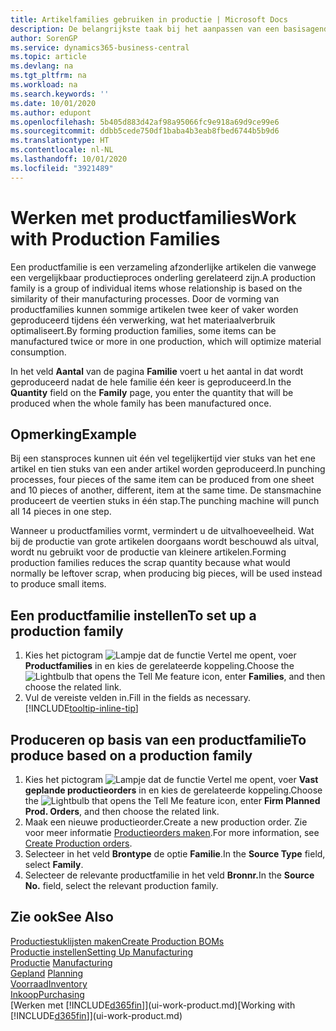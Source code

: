 ```yaml
---
title: Artikelfamilies gebruiken in productie | Microsoft Docs
description: De belangrijkste taak bij het aanpassen van een basisagenda voor uw bedrijf of voor een van uw zakelijke partners is het invoeren van wijzigingen in de statuswaarden Werkdag en Vrije dag.
author: SorenGP
ms.service: dynamics365-business-central
ms.topic: article
ms.devlang: na
ms.tgt_pltfrm: na
ms.workload: na
ms.search.keywords: ''
ms.date: 10/01/2020
ms.author: edupont
ms.openlocfilehash: 5b405d883d42af98a95066fc9e918a69d9ce99e6
ms.sourcegitcommit: ddbb5cede750df1baba4b3eab8fbed6744b5b9d6
ms.translationtype: HT
ms.contentlocale: nl-NL
ms.lasthandoff: 10/01/2020
ms.locfileid: "3921489"
---
```

# <a name="work-with-production-families"></a><span data-ttu-id="63f27-103">Werken met productfamilies</span><span class="sxs-lookup"><span data-stu-id="63f27-103">Work with Production Families</span></span>
<span data-ttu-id="63f27-104">Een productfamilie is een verzameling afzonderlijke artikelen die vanwege een vergelijkbaar productieproces onderling gerelateerd zijn.</span><span class="sxs-lookup"><span data-stu-id="63f27-104">A production family is a group of individual items whose relationship is based on the similarity of their manufacturing processes.</span></span> <span data-ttu-id="63f27-105">Door de vorming van productfamilies kunnen sommige artikelen twee keer of vaker worden geproduceerd tijdens één verwerking, wat het materiaalverbruik optimaliseert.</span><span class="sxs-lookup"><span data-stu-id="63f27-105">By forming production families, some items can be manufactured twice or more in one production, which will optimize material consumption.</span></span>

<span data-ttu-id="63f27-106">In het veld **Aantal** van de pagina **Familie** voert u het aantal in dat wordt geproduceerd nadat de hele familie één keer is geproduceerd.</span><span class="sxs-lookup"><span data-stu-id="63f27-106">In the **Quantity** field on the **Family** page, you enter the quantity that will be produced when the whole family has been manufactured once.</span></span>

## <a name="example"></a><span data-ttu-id="63f27-107">Opmerking</span><span class="sxs-lookup"><span data-stu-id="63f27-107">Example</span></span>
<span data-ttu-id="63f27-108">Bij een stansproces kunnen uit één vel tegelijkertijd vier stuks van het ene artikel en tien stuks van een ander artikel worden geproduceerd.</span><span class="sxs-lookup"><span data-stu-id="63f27-108">In punching processes, four pieces of the same item can be produced from one sheet and 10 pieces of another, different, item at the same time.</span></span> <span data-ttu-id="63f27-109">De stansmachine produceert de veertien stuks in één stap.</span><span class="sxs-lookup"><span data-stu-id="63f27-109">The punching machine will punch all 14 pieces in one step.</span></span>

<span data-ttu-id="63f27-110">Wanneer u productfamilies vormt, vermindert u de uitvalhoeveelheid. Wat bij de productie van grote artikelen doorgaans wordt beschouwd als uitval, wordt nu gebruikt voor de productie van kleinere artikelen.</span><span class="sxs-lookup"><span data-stu-id="63f27-110">Forming production families reduces the scrap quantity because what would normally be leftover scrap, when producing big pieces, will be used instead to produce small items.</span></span>

## <a name="to-set-up-a-production-family"></a><span data-ttu-id="63f27-111">Een productfamilie instellen</span><span class="sxs-lookup"><span data-stu-id="63f27-111">To set up a production family</span></span>
1. <span data-ttu-id="63f27-112">Kies het pictogram ![Lampje dat de functie Vertel me opent](media/ui-search/search_small.png "Vertel me wat u wilt doen"), voer **Productfamilies** in en kies de gerelateerde koppeling.</span><span class="sxs-lookup"><span data-stu-id="63f27-112">Choose the ![Lightbulb that opens the Tell Me feature](media/ui-search/search_small.png "Tell me what you want to do") icon, enter **Families**, and then choose the related link.</span></span>
2. <span data-ttu-id="63f27-113">Vul de vereiste velden in.</span><span class="sxs-lookup"><span data-stu-id="63f27-113">Fill in the fields as necessary.</span></span> [!INCLUDE[tooltip-inline-tip](includes/tooltip-inline-tip_md.md)]

## <a name="to-produce-based-on-a-production-family"></a><span data-ttu-id="63f27-114">Produceren op basis van een productfamilie</span><span class="sxs-lookup"><span data-stu-id="63f27-114">To produce based on a production family</span></span>
1. <span data-ttu-id="63f27-115">Kies het pictogram ![Lampje dat de functie Vertel me opent](media/ui-search/search_small.png "Vertel me wat u wilt doen"), voer **Vast geplande productieorders** in en kies de gerelateerde koppeling.</span><span class="sxs-lookup"><span data-stu-id="63f27-115">Choose the ![Lightbulb that opens the Tell Me feature](media/ui-search/search_small.png "Tell me what you want to do") icon, enter **Firm Planned Prod. Orders**, and then choose the related link.</span></span>
2. <span data-ttu-id="63f27-116">Maak een nieuwe productieorder.</span><span class="sxs-lookup"><span data-stu-id="63f27-116">Create a new production order.</span></span> <span data-ttu-id="63f27-117">Zie voor meer informatie [Productieorders maken](production-how-to-create-production-orders.md).</span><span class="sxs-lookup"><span data-stu-id="63f27-117">For more information, see [Create Production orders](production-how-to-create-production-orders.md).</span></span>
3. <span data-ttu-id="63f27-118">Selecteer in het veld **Brontype** de optie **Familie**.</span><span class="sxs-lookup"><span data-stu-id="63f27-118">In the **Source Type** field, select **Family**.</span></span>  
4. <span data-ttu-id="63f27-119">Selecteer de relevante productfamilie in het veld **Bronnr.**</span><span class="sxs-lookup"><span data-stu-id="63f27-119">In the **Source No.** field, select the relevant production family.</span></span>

## <a name="see-also"></a><span data-ttu-id="63f27-120">Zie ook</span><span class="sxs-lookup"><span data-stu-id="63f27-120">See Also</span></span>
[<span data-ttu-id="63f27-121">Productiestuklijsten maken</span><span class="sxs-lookup"><span data-stu-id="63f27-121">Create Production BOMs</span></span>](production-how-to-create-production-boms.md)  
[<span data-ttu-id="63f27-122">Productie instellen</span><span class="sxs-lookup"><span data-stu-id="63f27-122">Setting Up Manufacturing</span></span>](production-configure-production-processes.md)  
<span data-ttu-id="63f27-123">[Productie](production-manage-manufacturing.md)  </span><span class="sxs-lookup"><span data-stu-id="63f27-123">[Manufacturing](production-manage-manufacturing.md)  </span></span>  
<span data-ttu-id="63f27-124">[Gepland](production-planning.md) </span><span class="sxs-lookup"><span data-stu-id="63f27-124">[Planning](production-planning.md) </span></span>  
[<span data-ttu-id="63f27-125">Voorraad</span><span class="sxs-lookup"><span data-stu-id="63f27-125">Inventory</span></span>](inventory-manage-inventory.md)  
[<span data-ttu-id="63f27-126">Inkoop</span><span class="sxs-lookup"><span data-stu-id="63f27-126">Purchasing</span></span>](purchasing-manage-purchasing.md)  
<span data-ttu-id="63f27-127">[Werken met [!INCLUDE[d365fin](includes/d365fin_md.md)]](ui-work-product.md)</span><span class="sxs-lookup"><span data-stu-id="63f27-127">[Working with [!INCLUDE[d365fin](includes/d365fin_md.md)]](ui-work-product.md)</span></span>
